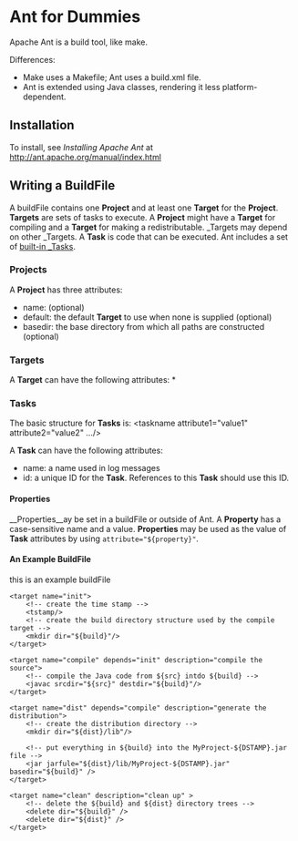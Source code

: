 Ant for Dummies
===============

Apache Ant is a build tool, like make.

Differences:
* Make uses a Makefile; Ant uses a build.xml file.
* Ant is extended using Java classes, rendering it less platform-dependent.

## Installation
To install, see _Installing Apache Ant_ at http://ant.apache.org/manual/index.html

## Writing a BuildFile
A buildFile contains one __Project__ and at least one __Target__ for the __Project__.
__Targets__ are sets of tasks to execute. A __Project__ might have a __Target__ for compiling and a __Target__ for making a redistributable. _Targets may depend on other _Targets.
A __Task__ is code that can be executed. Ant includes a set of [built-in _Tasks](http://ant.apache.org/manual/tasklist.html).

### Projects
A __Project__ has three attributes:
* name: (optional)
* default: the default __Target__ to use when none is supplied (optional)
* basedir: the base directory from which all paths are constructed (optional)

### Targets
A __Target__ can have the following attributes:
*

### Tasks
The basic structure for __Tasks__ is:
	<taskname attribute1="value1" attribute2="value2" .../>

A __Task__ can have the following attributes:
* name: a name used in log messages
* id: a unique ID for the __Task__. References to this __Task__ should use this ID.

#### Properties
__Properties__ay be set in a buildFile or outside of Ant. A __Property__ has a case-sensitive name and a value. 
__Properties__ may be used as the value of __Task__ attributes by using `attribute="${property}"`.

#### An Example BuildFile

<project name="MyProject" default="dist" basedir=".">
	<description>
		this is an example buildFile
	</description>
	<!-- set global properties for the build -->
	<property name="src" location="src" />
	<property name="build" location="build" />
	<property name="dist" location="dist" />
	
	<target name="init">
		<!-- create the time stamp -->
		<tstamp/>
		<!-- create the build directory structure used by the compile target -->
		<mkdir dir="${build}"/>
	</target>
	
	<target name="compile" depends="init" description="compile the source">
		<!-- compile the Java code from ${src} intdo ${build} -->
		<javac srcdir="${src}" destdir="${build}"/>
	</target>

	<target name="dist" depends="compile" description="generate the distribution">
		<!-- create the distribution directory -->
		<mkdir dir="${dist}/lib"/>
		
		<!-- put everything in ${build} into the MyProject-${DSTAMP}.jar file -->
		<jar jarfule="${dist}/lib/MyProject-${DSTAMP}.jar" basedir="${build}" />
	</target>

	<target name="clean" description="clean up" >
		<!-- delete the ${build} and ${dist} directory trees -->
		<delete dir="${build}" />
		<delete dir="${dist}" />
	</target>
</project>
